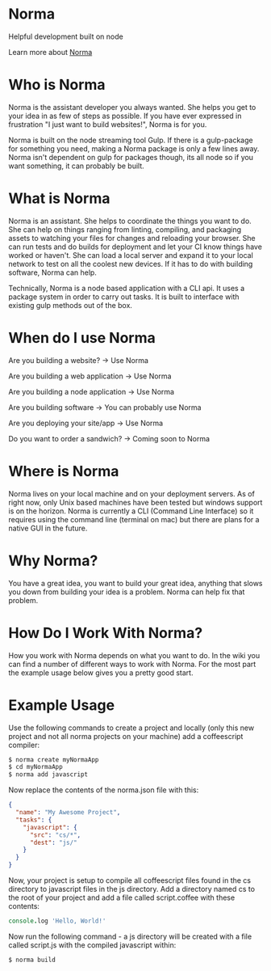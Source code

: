 Norma
===

Helpful development built on node

Learn more about [Norma](http://en.wikipedia.org/wiki/Norma_Cenva)

# Who is Norma

Norma is the assistant developer you always wanted. She helps you get to
your idea in as few of steps as possible. If you have ever expressed in
frustration "I just want to build websites!", Norma is for you.

Norma is built on the node streaming tool Gulp. If there is a gulp-package
for something you need, making a Norma package is only a few lines away. Norma
isn't dependent on gulp for packages though, its all node so if you want
something, it can probably be built.


# What is Norma

Norma is an assistant. She helps to coordinate the things you want to do.
She can help on things ranging from linting, compiling, and packaging assets
to watching your files for changes and reloading your browser. She can run
tests and do builds for deployment and let your CI know things have worked
or haven't. She can load a local server and expand it to your local network
to test on all the coolest new devices. If it has to do with building software,
Norma can help.

Technically, Norma is a node based application with a CLI api. It uses a
package system in order to carry out tasks. It is built to interface
with existing gulp methods out of the box.


# When do I use Norma

Are you building a website? -> Use Norma

Are you building a web application -> Use Norma

Are you building a node application -> Use Norma

Are you building software -> You can probably use Norma

Are you deploying your site/app -> Use Norma

Do you want to order a sandwich? -> Coming soon to Norma


# Where is Norma

Norma lives on your local machine and on your deployment servers.
As of right now, only Unix based machines have been tested but windows
support is on the horizon. Norma is currently a CLI (Command Line Interface)
so it requires using the command line (terminal on mac) but there are plans
for a native GUI in the future.


# Why Norma?

You have a great idea, you want to build your great idea, anything that slows
you down from building your idea is a problem. Norma can help fix
that problem.

# How Do I Work With Norma?

How you work with Norma depends on what you want to do. In the wiki you
can find a number of different ways to work with Norma. For the most
part the example usage below gives you a pretty good start.


# Example Usage

Use the following commands to create a project and locally (only this new
project and not all norma projects on your machine) add a coffeescript compiler:

````bash
$ norma create myNormaApp
$ cd myNormaApp
$ norma add javascript
````

Now replace the contents of the norma.json file with this:

````json
{
  "name": "My Awesome Project",
  "tasks": {
    "javascript": {
      "src": "cs/*",
      "dest": "js/"
    }
  }
}
````

Now, your project is setup to compile all coffeescript files found in the cs
directory to javascript files in the js directory.  Add a directory named cs to
the root of your project and add a file called script.coffee with these
contents:

````coffeescript
console.log 'Hello, World!'
````

Now run the following command - a js directory will be created with a file
called script.js with the compiled javascript within:

````bash
$ norma build
````
